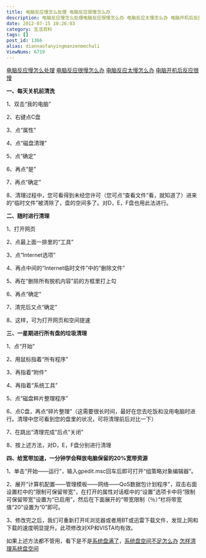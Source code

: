 ```yaml
---
title: 电脑反应慢怎么处理 电脑反应很慢怎么办
description: 电脑反应慢怎么处理电脑反应很慢怎么办 电脑反应太慢怎么办 电脑开机后反应很慢 一、每天关机前清洗1、双击“我的电脑”2、右键点C盘3、点“属性”4、点“磁盘清理”5、点“确定”6、再点“是”7、再点“确定”
date: 2012-07-15 10:26:03
category: 生活百科
tags: []
post_id: 1366
alias: diannaofanyingmanzenmechuli
ViewNums: 6719
---
```


[电脑反应慢怎么处理](/blog/diannaofanyingmanzenmechuli) [电脑反应很慢怎么办](/blog/diannaofanyingmanzenmechuli) [电脑反应太慢怎么办](/blog/diannaofanyingmanzenmechuli) [电脑开机后反应很慢](/blog/diannaofanyingmanzenmechuli)

**一、每天关机前清洗**

1、双击“我的电脑”

2、右键点C盘

3、点“属性”

4、点“磁盘清理”

5、点“确定”

6、再点“是”

7、再点“确定”

8、清理过程中，您可看得到未经您许可（您可点“查看文件”看，就知道了）进来的“临时文件”被清除了，盘的空间多了。对D，E，F盘也用此法进行。

**二、随时进行清理**

1、打开网页

2、点最上面一排里的“工具”

3、点“Internet选项”

4、再点中间的“Internet临时文件”中的“删除文件”

5、再在“删除所有脱机内容”前的方框里打上勾

6、再点“确定”

7、清完后又点“确定”

8、这样，可为打开网页和空间提速

**三、一星期进行所有盘的垃圾清理**

1、点“开始”

2、用鼠标指着“所有程序”

3、再指着“附件”

4、再指着“系统工具”

5、点“磁盘粹片整理程序”

6、点C盘，再点“碎片整理”（这需要很长时间，最好在您去吃饭和没用电脑时进行。清理中您可看到您的盘里的状况，可将清理前后对比一下）

7、在跳出“清理完成”后点“关闭”

8、按上述方法，对D，E，F盘分别进行清理

**四、给宽带加速，一分钟学会释放电脑保留的20%宽带资源**

1、单击“开始——运行”，输入gpedit.msc回车后即可打开“组策略对象编辑器”。

2、展开“计算机配置——管理模板——网络——QoS数据包计划程序”，双击右面设置栏中的“限制可保留带宽”，在打开的属性对话框中的“设置”选项卡中将“限制可保留带宽”设置为“已启用”，然后在下面展开的“带宽限制（％）”栏将带宽值“20”设置为“0”即可。

3、修改完之后，我们可重新打开IE浏览器或者用BT或迅雷下载文件，发现上网和下载的速度明显提升。此项修改对XP和VISTA均有效。

如果上述方法都不管用，看下是不是[系统盘满了](/blog/qingli-xitongpan)，[系统盘空间不足怎么办](/blog/qingli-xitongpan) [怎样清理系统盘空间](/blog/qingli-xitongpan)

